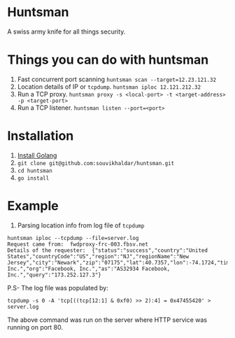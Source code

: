 # Huntsman
A swiss army knife for all things security.

# Things you can do with huntsman
1. Fast concurrent port scanning `huntsman scan --target=12.23.121.32`  
2. Location details of IP or `tcpdump`. `huntsman iploc 12.121.212.32`  
3. Run a TCP proxy. `huntsman proxy -s <local-port> -t <target-address> -p <target-port>`  
4. Run a TCP listener. `huntsman listen --port=<port>`  

# Installation 
1. [Install Golang](https://golang.org/doc/install)    
2. `git clone git@github.com:souvikhaldar/huntsman.git`
3. `cd huntsman`  
4. `go install`

# Example
1. Parsing location info from log file of `tcpdump`
```
huntsman iploc --tcpdump --file=server.log
Request came from:  fwdproxy-frc-003.fbsv.net
Details of the requester:  {"status":"success","country":"United States","countryCode":"US","region":"NJ","regionName":"New Jersey","city":"Newark","zip":"07175","lat":40.7357,"lon":-74.1724,"timezone":"America/New_York","isp":"Facebook, Inc.","org":"Facebook, Inc.","as":"AS32934 Facebook, Inc.","query":"173.252.127.3"}
```

P.S- The log file was populated by:  
```
tcpdump -s 0 -A 'tcp[((tcp[12:1] & 0xf0) >> 2):4] = 0x47455420' > server.log
```
The above command was run on the server where HTTP service was running on port 80.
